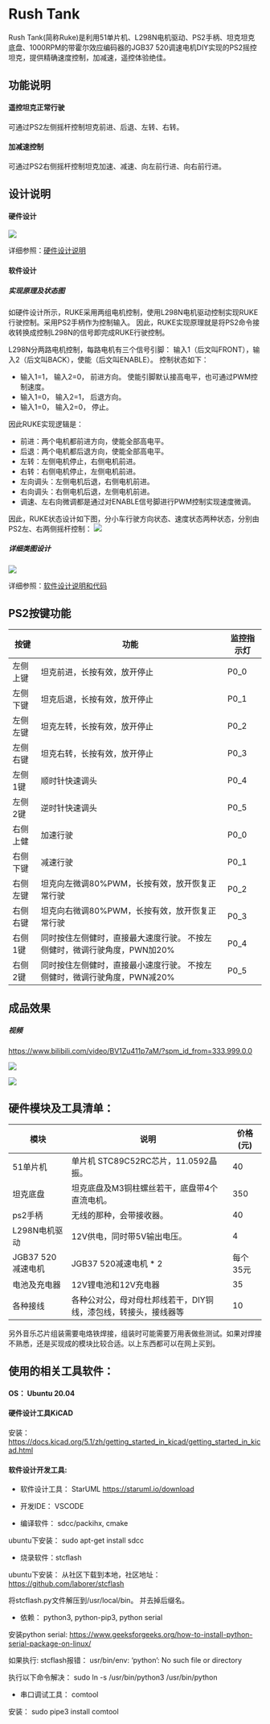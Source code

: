 # Rush Tank
Rush Tank(简称Ruke)是利用51单片机、L298N电机驱动、PS2手柄、坦克坦克底盘、1000RPM的带霍尔效应编码器的JGB37 520调速电机DIY实现的PS2摇控坦克，提供精确速度控制，加减速，遥控体验绝佳。

## 功能说明
#### 遥控坦克正常行驶
可通过PS2左侧摇杆控制坦克前进、后退、左转、右转。

#### 加减速控制
可通过PS2右侧摇杆控制坦克加速、减速、向左前行进、向右前行进。


## 设计说明

#### 硬件设计

![](hardware/integrate_archetecture.png)

详细参照：[硬件设计说明](hardware/README.md)


#### 软件设计
##### 实现原理及状态图
如硬件设计所示，RUKE采用两组电机控制，使用L298N电机驱动控制实现RUKE行驶控制。采用PS2手柄作为控制输入。
因此，RUKE实现原理就是将PS2命令接收转换成控制L298N的信号即完成RUKE行驶控制。

L298N分两路电机控制，每路电机有三个信号引脚： 输入1（后文叫FRONT），输入2（后文叫BACK），使能（后文叫ENABLE）。
控制状态如下：
- 输入1=1， 输入2=0， 前进方向。 使能引脚默认接高电平，也可通过PWM控制速度。
- 输入1=0， 输入2=1， 后退方向。
- 输入1=0， 输入2=0， 停止。

因此RUKE实现逻辑是：
- 前进：两个电机都前进方向，使能全部高电平。
- 后退：两个电机都后退方向，使能全部高电平。
- 左转：左侧电机停止，右侧电机前进。
- 右转：右侧电机停止，左侧电机前进。
- 左向调头：左侧电机后退，右侧电机前进。
- 右向调头：右侧电机后退，左侧电机前进。
- 调速、左右向微调都是通过对ENABLE信号脚进行PWM控制实现速度微调。

因此，RUKE状态设计如下图，分小车行驶方向状态、速度状态两种状态，分别由PS2左、右两侧摇杆控制：
![](software/state_design.png)

##### 详细类图设计
![](software/class_design.png)

详细参照：[软件设计说明和代码](software/README.md)


## PS2按键功能

| 按键     | 功能                         | 监控指示灯 |
| -------- | ---------------------------- | ---------- |
| 左侧上键 | 坦克前进，长按有效，放开停止                  | P0_0       |
| 左侧下键 | 坦克后退，长按有效，放开停止                  | P0_1       |
| 左侧左键 | 坦克左转，长按有效，放开停止                  | P0_2       |
| 左侧右键 | 坦克右转，长按有效，放开停止                  | P0_3       |
| 左侧1键  | 顺时针快速调头                              | P0_4       |
| 左侧2键  | 逆时针快速调头                              | P0_5       |
| 右侧上健 | 加速行驶                                  | P0_0       |
| 右侧下键 | 减速行驶                                  | P0_1      |
| 右侧左键 | 坦克向左微调80%PWM，长按有效，放开恢复正常行驶  | P0_2       |
| 右侧右键 | 坦克向右微调80%PWM，长按有效，放开恢复正常行驶  | P0_3       |
| 右侧1键  | 同时按住左侧健时，直接最大速度行驶。 不按左侧健时，微调行驶角度，PWN加20%         | P0_4       |
| 右侧2键  | 同时按住左侧健时，直接最小速度行驶。 不按左侧健时，微调行驶角度，PWN减20%         | P0_5       |



## 成品效果

##### 视频

https://www.bilibili.com/video/BV1Zu411p7aM/?spm_id_from=333.999.0.0


![](RUKE_F.png)

![](RUKE.png)


## 硬件模块及工具清单：

| 模块          | 说明                                                         | 价格(元) |
| ------------- | ------------------------------------------------------------ | -------- |
| 51单片机      | 单片机 STC89C52RC芯片，11.0592晶振。                         | 40       |
| 坦克底盘      | 坦克底盘及M3铜柱螺丝若干，底盘带4个直流电机。                | 350       |
| ps2手柄       | 无线的那种，会带接收器。                                     | 40       |
| L298N电机驱动 | 12V供电，同时带5V输出电压。                                  | 4        |
| JGB37 520减速电机  | JGB37 520减速电机 * 2              | 每个35元       |
| 电池及充电器  | 12V锂电池和12V充电器                                         | 35       |
| 各种接线      | 各种公对公，母对母杜邦线若干，DIY铜线，漆包线，转接头，接线器等 | 10       |

另外音乐芯片组装需要电烙铁焊接，组装时可能需要万用表做些测试。如果对焊接不熟悉，还是买现成的模块比较合适。以上东西都可以在网上买到。



## 使用的相关工具软件：

#### OS： Ubuntu 20.04



#### 硬件设计工具KiCAD

安装：https://docs.kicad.org/5.1/zh/getting_started_in_kicad/getting_started_in_kicad.html



#### 软件设计开发工具:

- 软件设计工具： StarUML  https://staruml.io/download

- 开发IDE： VSCODE

- 编译软件： sdcc/packihx, cmake

ubuntu下安装： sudo apt-get install sdcc

- 烧录软件：stcflash

ubuntu下安装： 从社区下载到本地，社区地址：https://github.com/laborer/stcflash

将stcflash.py文件解压到/usr/local/bin。 并去掉后缀名。

- 依赖： python3, python-pip3, python serial

安装python serial: https://www.geeksforgeeks.org/how-to-install-python-serial-package-on-linux/

如果执行: stcflash报错： usr/bin/env: ‘python’: No such file or directory

执行以下命令解决： sudo ln -s /usr/bin/python3 /usr/bin/python

- 串口调试工具： comtool

安装： sudo pipe3 install comtool